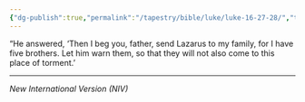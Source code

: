 ```yaml
---
{"dg-publish":true,"permalink":"/tapestry/bible/luke/luke-16-27-28/","title":"Luke 16:27-28","tags":["bible-verse","bible-verse"],"dgHomeLink":true,"dgShowLocalGraph":true,"dgEnableSearch":true}
---
```



“He answered, ‘Then I beg you, father, send Lazarus to my family, for I have five brothers. Let him warn them, so that they will not also come to this place of torment.’

---
*New International Version (NIV)*